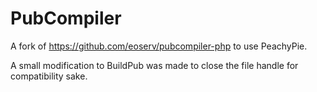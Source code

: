 # PubCompiler
A fork of https://github.com/eoserv/pubcompiler-php to use PeachyPie.

A small modification to BuildPub was made to close the file handle for compatibility sake.
